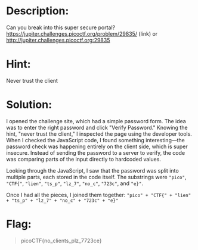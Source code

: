 # Description:


Can you break into this super secure portal? https://jupiter.challenges.picoctf.org/problem/29835/ (link) or http://jupiter.challenges.picoctf.org:29835
# Hint:

Never trust the client
# Solution: 
I opened the challenge site, which had a simple password form. The idea was to enter the right password and click "Verify Password." Knowing the hint, "never trust the client," I inspected the page using the developer tools. When I checked the JavaScript code, I found something interesting—the password check was happening entirely on the client side, which is super insecure. Instead of sending the password to a server to verify, the code was comparing parts of the input directly to hardcoded values. 

Looking through the JavaScript, I saw that the password was split into multiple parts, each stored in the code itself. The substrings were `"pico"`, `"CTF{"`, `"lien"`, `"ts_p"`, `"lz_7"`, `"no_c"`, `"723c"`, and `"e}"`. 

Once I had all the pieces, I joined them together: `"pico" + "CTF{" + "lien" + "ts_p" + "lz_7" + "no_c" + "723c" + "e}"`
# Flag: 
> picoCTF{no_clients_plz_7723ce}
